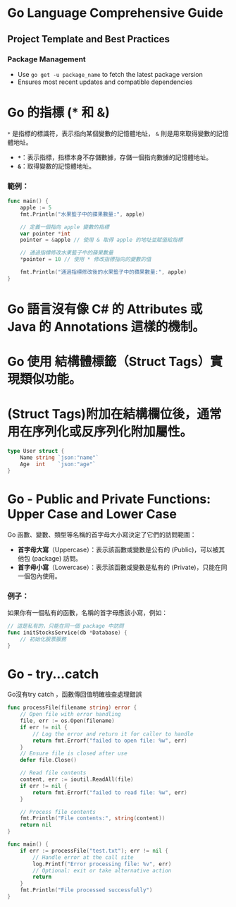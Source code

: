 # Go Language Comprehensive Guide

## Project Template and Best Practices

### Package Management
- Use `go get -u package_name` to fetch the latest package version
- Ensures most recent updates and compatible dependencies

# Go 的指標 (* 和 &)
`*` 是指標的標識符，表示指向某個變數的記憶體地址， `&` 則是用來取得變數的記憶體地址。
- **`*`**：表示指標，指標本身不存儲數據，存儲一個指向數據的記憶體地址。
- **`&`**：取得變數的記憶體地址。

### 範例：
```go
func main() {
    apple := 5
    fmt.Println("水果籃子中的蘋果數量:", apple)

    // 定義一個指向 apple 變數的指標
    var pointer *int
    pointer = &apple // 使用 & 取得 apple 的地址並賦值給指標

    // 通過指標修改水果籃子中的蘋果數量
    *pointer = 10 // 使用 * 修改指標指向的變數的值

    fmt.Println("通過指標修改後的水果籃子中的蘋果數量:", apple)
}
```
# Go 語言沒有像 C# 的 Attributes 或 Java 的 Annotations 這樣的機制。
# Go 使用 **結構體標籤**（Struct Tags）實現類似功能。
# (Struct Tags)附加在結構欄位後，通常用在序列化或反序列化附加屬性。
```go
type User struct {
    Name string `json:"name"`
    Age  int    `json:"age"`
}
```

# Go - Public and Private Functions: Upper Case and Lower Case
Go 函數、變數、類型等名稱的首字母大小寫決定了它們的訪問範圍：
- **首字母大寫**（Uppercase）：表示該函數或變數是公有的 (Public)，可以被其他包 (package) 訪問。
- **首字母小寫**（Lowercase）：表示該函數或變數是私有的 (Private)，只能在同一個包內使用。
### 例子：
如果你有一個私有的函數，名稱的首字母應該小寫，例如：
```go
// 這是私有的，只能在同一個 package 中訪問
func initStocksService(db *Database) {
    // 初始化股票服務
}
```

# Go - try...catch 
Go沒有try catch ，函數傳回值明確檢查處理錯誤
```go
func processFile(filename string) error {
    // Open file with error handling
    file, err := os.Open(filename)
    if err != nil {
        // Log the error and return it for caller to handle
        return fmt.Errorf("failed to open file: %w", err)
    }
    // Ensure file is closed after use
    defer file.Close()

    // Read file contents
    content, err := ioutil.ReadAll(file)
    if err != nil {
        return fmt.Errorf("failed to read file: %w", err)
    }

    // Process file contents
    fmt.Println("File contents:", string(content))
    return nil
}

func main() {
    if err := processFile("test.txt"); err != nil {
        // Handle error at the call site
        log.Printf("Error processing file: %v", err)
        // Optional: exit or take alternative action
        return
    }
    fmt.Println("File processed successfully")
}
```


